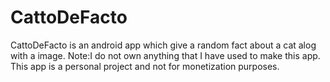 # CattoDeFacto
CattoDeFacto is an android app which give a random fact about a cat alog with a image.
<bold>Note:</bold>I do not own anything that I have used to make this app. This app is a personal project and not for monetization purposes.
